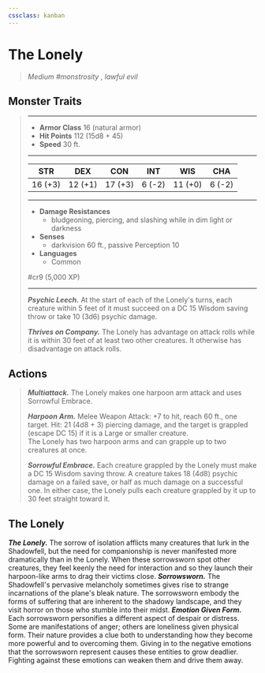 ```yaml
---
cssclass: kanban
---
```


# The Lonely
>*Medium #monstrosity , lawful evil*
## Monster Traits
>___
>- **Armor Class** 16 (natural armor)
>- **Hit Points** 112 (15d8 + 45)
>- **Speed** 30 ft.
>___
>|STR|DEX|CON|INT|WIS|CHA|
>|:---:|:---:|:---:|:---:|:---:|:---:|
>|16 (+3)|12 (+1)|17 (+3)|6 (-2)|11 (+0)|6 (-2)|
>___
>- **Damage Resistances**
>	 - bludgeoning, piercing, and slashing while in dim light or darkness
>- **Senses**
>	 - darkvision 60 ft., passive Perception 10
>- **Languages**
>	 - Common
>
> #cr9 (5,000 XP)
>___
>***Psychic Leech.*** At the start of each of the Lonely's turns, each creature within 5 feet of it must succeed on a DC 15 Wisdom saving throw or take 10 (3d6) psychic damage.  
>
>***Thrives on Company.*** The Lonely has advantage on attack rolls while it is within 30 feet of at least two other creatures. It otherwise has disadvantage on attack rolls.  
>
## Actions
>***Multiattack.*** The Lonely makes one harpoon arm attack and uses Sorrowful Embrace.  
>
>***Harpoon Arm.*** Melee Weapon Attack: +7 to hit, reach 60 ft., one target. Hit: 21 (4d8 + 3) piercing damage, and the target is grappled (escape DC 15) if it is a Large or smaller creature.  
>The Lonely has two harpoon arms and can grapple up to two creatures at once.  
>
>***Sorrowful Embrace.*** Each creature grappled by the Lonely must make a DC 15 Wisdom saving throw. A creature takes 18 (4d8) psychic damage on a failed save, or half as much damage on a successful one. In either case, the Lonely pulls each creature grappled by it up to 30 feet straight toward it.
## The Lonely
***The Lonely.*** The sorrow of isolation afflicts many creatures that lurk in the Shadowfell, but the need for companionship is never manifested more dramatically than in the Lonely. When these sorrowsworn spot other creatures, they feel keenly the need for interaction and so they launch their harpoon-like arms to drag their victims close.
***Sorrowsworn.*** The Shadowfell's pervasive melancholy sometimes gives rise to strange incarnations of the plane's bleak nature. The sorrowsworn embody the forms of suffering that are inherent to the shadowy landscape, and they visit horror on those who stumble into their midst.
***Emotion Given Form.*** Each sorrowsworn personifies a different aspect of despair or distress. Some are manifestations of anger; others are loneliness given physical form. Their nature provides a clue both to understanding how they become more powerful and to overcoming them. Giving in to the negative emotions that the sorrowsworn represent causes these entities to grow deadlier. Fighting against these emotions can weaken them and drive them away.
